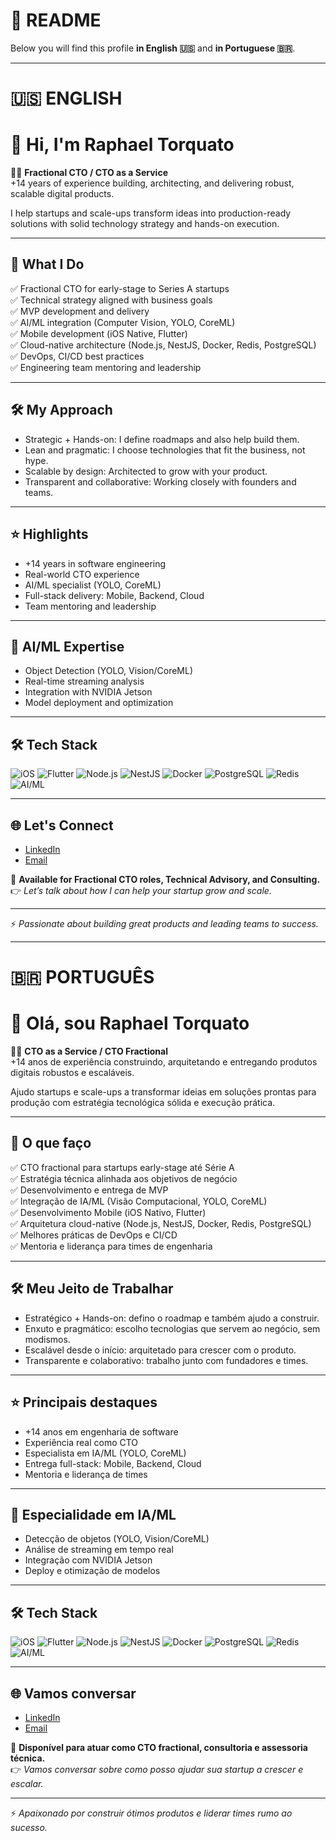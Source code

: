 # 📌 README

Below you will find this profile **in English 🇺🇸** and **in Portuguese 🇧🇷**.

---

# 🇺🇸 ENGLISH

# 👋 Hi, I'm Raphael Torquato

👨‍💻 **Fractional CTO / CTO as a Service**  
+14 years of experience building, architecting, and delivering robust, scalable digital products.

I help startups and scale-ups transform ideas into production-ready solutions with solid technology strategy and hands-on execution.

---

## 🚀 What I Do

✅ Fractional CTO for early-stage to Series A startups  
✅ Technical strategy aligned with business goals  
✅ MVP development and delivery  
✅ AI/ML integration (Computer Vision, YOLO, CoreML)  
✅ Mobile development (iOS Native, Flutter)  
✅ Cloud-native architecture (Node.js, NestJS, Docker, Redis, PostgreSQL)  
✅ DevOps, CI/CD best practices  
✅ Engineering team mentoring and leadership

---

## 🛠️ My Approach

- Strategic + Hands-on: I define roadmaps and also help build them.
- Lean and pragmatic: I choose technologies that fit the business, not hype.
- Scalable by design: Architected to grow with your product.
- Transparent and collaborative: Working closely with founders and teams.

---

## ⭐ Highlights

- +14 years in software engineering
- Real-world CTO experience
- AI/ML specialist (YOLO, CoreML)
- Full-stack delivery: Mobile, Backend, Cloud
- Team mentoring and leadership

---

## 🤖 AI/ML Expertise

- Object Detection (YOLO, Vision/CoreML)  
- Real-time streaming analysis  
- Integration with NVIDIA Jetson  
- Model deployment and optimization

---

## 🛠️ Tech Stack

![iOS](https://img.shields.io/badge/iOS-Swift%20%7C%20ObjC-blue)
![Flutter](https://img.shields.io/badge/Flutter-Dart-blueviolet)
![Node.js](https://img.shields.io/badge/Backend-Node.js-green)
![NestJS](https://img.shields.io/badge/NestJS-red)
![Docker](https://img.shields.io/badge/DevOps-Docker-blue)
![PostgreSQL](https://img.shields.io/badge/Database-PostgreSQL-blue)
![Redis](https://img.shields.io/badge/Cache-Redis-red)
![AI/ML](https://img.shields.io/badge/AI-Computer%20Vision-brightgreen)

---

## 🌐 Let's Connect

- [LinkedIn](https://www.linkedin.com/in/raphaeltorquato/)
- [Email](mailto:martinitorquato@gmail.com)

💼 **Available for Fractional CTO roles, Technical Advisory, and Consulting.**  
👉 *Let’s talk about how I can help your startup grow and scale.*

---

⚡️ *Passionate about building great products and leading teams to success.*

---

# 🇧🇷 PORTUGUÊS

# 👋 Olá, sou Raphael Torquato

👨‍💻 **CTO as a Service / CTO Fractional**  
+14 anos de experiência construindo, arquitetando e entregando produtos digitais robustos e escaláveis.

Ajudo startups e scale-ups a transformar ideias em soluções prontas para produção com estratégia tecnológica sólida e execução prática.

---

## 🚀 O que faço

✅ CTO fractional para startups early-stage até Série A  
✅ Estratégia técnica alinhada aos objetivos de negócio  
✅ Desenvolvimento e entrega de MVP  
✅ Integração de IA/ML (Visão Computacional, YOLO, CoreML)  
✅ Desenvolvimento Mobile (iOS Nativo, Flutter)  
✅ Arquitetura cloud-native (Node.js, NestJS, Docker, Redis, PostgreSQL)  
✅ Melhores práticas de DevOps e CI/CD  
✅ Mentoria e liderança para times de engenharia

---

## 🛠️ Meu Jeito de Trabalhar

- Estratégico + Hands-on: defino o roadmap e também ajudo a construir.
- Enxuto e pragmático: escolho tecnologias que servem ao negócio, sem modismos.
- Escalável desde o início: arquitetado para crescer com o produto.
- Transparente e colaborativo: trabalho junto com fundadores e times.

---

## ⭐ Principais destaques

- +14 anos em engenharia de software
- Experiência real como CTO
- Especialista em IA/ML (YOLO, CoreML)
- Entrega full-stack: Mobile, Backend, Cloud
- Mentoria e liderança de times

---

## 🤖 Especialidade em IA/ML

- Detecção de objetos (YOLO, Vision/CoreML)  
- Análise de streaming em tempo real  
- Integração com NVIDIA Jetson  
- Deploy e otimização de modelos

---

## 🛠️ Tech Stack

![iOS](https://img.shields.io/badge/iOS-Swift%20%7C%20ObjC-blue)
![Flutter](https://img.shields.io/badge/Flutter-Dart-blueviolet)
![Node.js](https://img.shields.io/badge/Backend-Node.js-green)
![NestJS](https://img.shields.io/badge/NestJS-red)
![Docker](https://img.shields.io/badge/DevOps-Docker-blue)
![PostgreSQL](https://img.shields.io/badge/Database-PostgreSQL-blue)
![Redis](https://img.shields.io/badge/Cache-Redis-red)
![AI/ML](https://img.shields.io/badge/AI-Computer%20Vision-brightgreen)

---

## 🌐 Vamos conversar

- [LinkedIn](https://www.linkedin.com/in/raphaeltorquato/)
- [Email](mailto:martinitorquato@gmail.com)

💼 **Disponível para atuar como CTO fractional, consultoria e assessoria técnica.**  
👉 *Vamos conversar sobre como posso ajudar sua startup a crescer e escalar.*

---

⚡️ *Apaixonado por construir ótimos produtos e liderar times rumo ao sucesso.*

